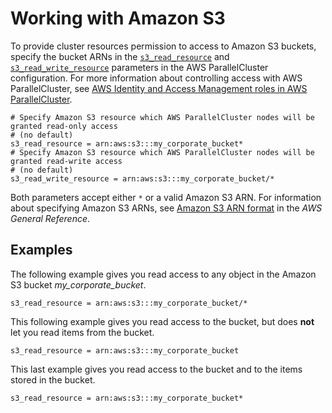 # Working with Amazon S3<a name="s3_resources"></a>

To provide cluster resources permission to access to Amazon S3 buckets, specify the bucket ARNs in the [`s3_read_resource`](cluster-definition.md#s3-read-resource) and [`s3_read_write_resource`](cluster-definition.md#s3-read-write-resource) parameters in the AWS ParallelCluster configuration\. For more information about controlling access with AWS ParallelCluster, see [AWS Identity and Access Management roles in AWS ParallelCluster](iam.md)\.

```
# Specify Amazon S3 resource which AWS ParallelCluster nodes will be granted read-only access
# (no default)
s3_read_resource = arn:aws:s3:::my_corporate_bucket*
# Specify Amazon S3 resource which AWS ParallelCluster nodes will be granted read-write access
# (no default)
s3_read_write_resource = arn:aws:s3:::my_corporate_bucket/*
```

Both parameters accept either `*` or a valid Amazon S3 ARN\. For information about specifying Amazon S3 ARNs, see [Amazon S3 ARN format](https://docs.aws.amazon.com/general/latest/gr/aws-arns-and-namespaces.html#arn-syntax-s3) in the *AWS General Reference*\.

## Examples<a name="examples"></a>

The following example gives you read access to any object in the Amazon S3 bucket *my\_corporate\_bucket*\.

```
s3_read_resource = arn:aws:s3:::my_corporate_bucket/*
```

This following example gives you read access to the bucket, but does **not** let you read items from the bucket\.

```
s3_read_resource = arn:aws:s3:::my_corporate_bucket
```

This last example gives you read access to the bucket and to the items stored in the bucket\.

```
s3_read_resource = arn:aws:s3:::my_corporate_bucket*
```